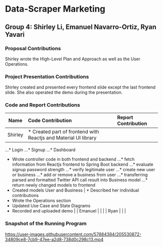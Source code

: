 # Data-Scraper Marketing
## Group 4: Shirley Li, Emanuel Navarro-Ortiz, Ryan Yavari ##

### Proposal Contributions ###
Shirley wrote the High-Level Plan and Approach as well as the User Operations.

### Project Presentation Contributions ###
Shirley created and presented every frontend slide except the last frontend slide. She also operated the demo during the presentation.

### Code and Report Contributions ###
| Name | Code Contribution | Report Contribution |
| ------------- |:-------------| :-----|
| Shirley     | * Created part of frontend with Reactjs and Material UI library
...* Login
...* Signup
...* Dashboard
* Wrote controller code in both frontend and backend
...* fetch information from Reactjs frontend to Spring Boot backend
...* evaluate signup password strength
...* verify legitimate user
...* create new user or business
...* add or remove a business from user
...* transferring parsed and formatted Twitter API call result into Business model
...* return newly changed models to frontend 
* Created models User and Business | * Described her individual contributions
* Wrote the Operations section
* Updated Use Case and State Diagrams
* Recorded and uploaded demo |
| Emanuel      |       |    |
| Ryan |       |     |


### Snapshot of the Running Program ###
https://user-images.githubusercontent.com/57884384/205530872-34809ce8-7cb9-47ee-a2d8-738d0c298c13.mp4

